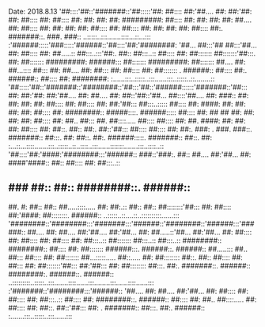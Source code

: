 Date: 2018.8.13
'##::::'##::'#######::'##:::::'##:
 ##:::: ##:'##.... ##: ##:'##: ##:
 ##:::: ##: ##:::: ##: ##: ##: ##:
 #########: ##:::: ##: ##: ##: ##:
 ##.... ##: ##:::: ##: ##: ##: ##:
 ##:::: ##: ##:::: ##: ##: ##: ##:
 ##:::: ##:. #######::. ###. ###::
..:::::..:::.......::::...::...:::
:'######:::::'###:::::'######::'##::::'##:'########:
'##... ##:::'## ##:::'##... ##: ##:::: ##: ##.....::
 ##:::..:::'##:. ##:: ##:::..:: ##:::: ##: ##:::::::
 ##:::::::'##:::. ##: ##::::::: #########: ######:::
 ##::::::: #########: ##::::::: ##.... ##: ##...::::
 ##::: ##: ##.... ##: ##::: ##: ##:::: ##: ##:::::::
. ######:: ##:::: ##:. ######:: ##:::: ##: ########:
:......:::..:::::..:::......:::..:::::..::........::
'##:::::'##::'#######::'########::'##:::'##::'######::::::'#######::'##::: ##:
 ##:'##: ##:'##.... ##: ##.... ##: ##::'##::'##... ##::::'##.... ##: ###:: ##:
 ##: ##: ##: ##:::: ##: ##:::: ##: ##:'##::: ##:::..::::: ##:::: ##: ####: ##:
 ##: ##: ##: ##:::: ##: ########:: #####::::. ######::::: ##:::: ##: ## ## ##:
 ##: ##: ##: ##:::: ##: ##.. ##::: ##. ##::::..... ##:::: ##:::: ##: ##. ####:
 ##: ##: ##: ##:::: ##: ##::. ##:: ##:. ##::'##::: ##:::: ##:::: ##: ##:. ###:
. ###. ###::. #######:: ##:::. ##: ##::. ##:. ######:::::. #######:: ##::. ##:
:...::...::::.......:::..:::::..::..::::..:::......:::::::.......:::..::::..::
'##::::'##:'####:'########:::'######::
 ###::'###:. ##:: ##.... ##:'##... ##:
 ####'####:: ##:: ##:::: ##: ##:::..::
 ## ### ##:: ##:: ########::. ######::
 ##. #: ##:: ##:: ##.....::::..... ##:
 ##:.:: ##:: ##:: ##::::::::'##::: ##:
 ##:::: ##:'####: ##::::::::. ######::
..:::::..::....::..::::::::::......:::
'########::'########:::'#######:::'######::'########::'######:::'######::
 ##.... ##: ##.... ##:'##.... ##:'##... ##: ##.....::'##... ##:'##... ##:
 ##:::: ##: ##:::: ##: ##:::: ##: ##:::..:: ##::::::: ##:::..:: ##:::..::
 ########:: ########:: ##:::: ##: ##::::::: ######:::. ######::. ######::
 ##.....::: ##.. ##::: ##:::: ##: ##::::::: ##...:::::..... ##::..... ##:
 ##:::::::: ##::. ##:: ##:::: ##: ##::: ##: ##:::::::'##::: ##:'##::: ##:
 ##:::::::: ##:::. ##:. #######::. ######:: ########:. ######::. ######::
..:::::::::..:::::..:::.......::::......:::........:::......::::......:::
:'#######::'########:::'######::
'##.... ##: ##.... ##:'##... ##:
 ##:::: ##: ##:::: ##: ##:::..::
 ##:::: ##: ########::. ######::
 ##:::: ##: ##.. ##::::..... ##:
 ##:::: ##: ##::. ##::'##::: ##:
. #######:: ##:::. ##:. ######::
:.......:::..:::::..:::......:::
